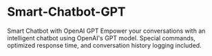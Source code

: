 # Smart-Chatbot-GPT
Smart Chatbot with OpenAI GPT  Empower your conversations with an intelligent chatbot using OpenAI's GPT model. Special commands, optimized response time, and conversation history logging included.
